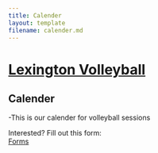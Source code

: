```yaml
---
title: Calender
layout: template
filename: calender.md
--- 
```


# [Lexington Volleyball](https://lexvolleyball.github.io)
## Calender 

-This is our calender for volleyball sessions 

Interested?
Fill out this form:
<br>
[Forms](https://www.forms.google.com)

